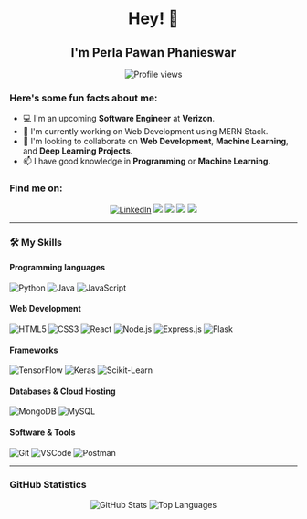 <h1 align="center">Hey! 👋</h1>
<h2 align="center">I'm Perla Pawan Phanieswar</h2>

<p align="center">
  <img src="https://komarev.com/ghpvc/?username=pawanperla&color=green" alt="Profile views" />
</p>

### Here's some fun facts about me:

- 💻 I'm an upcoming **Software Engineer** at **Verizon**.
- 🚀 I'm currently working on Web Development using MERN Stack.
- 🤝 I'm looking to collaborate on **Web Development**, **Machine Learning**, and **Deep Learning Projects**.
- 📫 I have good knowledge in **Programming** or **Machine Learning**.

### Find me on:

<p align="center">
  <a href="https://www.linkedin.com/in/perlapawanphanieswar/"><img alt="LinkedIn" src="https://img.shields.io/badge/LinkedIn-blue?logo=linkedin&style=for-the-badge"/></a>
  <a href="mailto:perlapawan25@gmail.com"><img src="https://img.shields.io/badge/-Gmail-D14836?style=for-the-badge&logo=Gmail&logoColor=white"></a>
  <a href="https://medium.com/@pawanphanieswar"><img src="https://img.shields.io/badge/Medium-black?style=for-the-badge&logo=medium&logoColor=white"/></a>
  <a href="https://x.com/pawan250604"><img src="https://img.shields.io/badge/Twitter-blue?style=for-the-badge&logo=twitter&logoColor=white"/></a>
  <a href="https://www.instagram.com/_pawan25_"><img src="https://img.shields.io/badge/Instagram-E4405F?style=for-the-badge&logo=instagram&logoColor=white"/></a>
</p>


---

### 🛠️ My Skills

#### Programming languages
![Python](https://img.shields.io/badge/Python-FFD43B?style=for-the-badge&logo=python&logoColor=blue)
![Java](https://img.shields.io/badge/Java-007396?style=for-the-badge&logo=java&logoColor=white)
![JavaScript](https://img.shields.io/badge/JavaScript-F7DF1E?style=for-the-badge&logo=javascript&logoColor=black)

#### Web Development
![HTML5](https://img.shields.io/badge/HTML5-E34F26?style=for-the-badge&logo=html5&logoColor=white)
![CSS3](https://img.shields.io/badge/CSS3-1572B6?style=for-the-badge&logo=css3&logoColor=white)
![React](https://img.shields.io/badge/React-61DAFB?style=for-the-badge&logo=react&logoColor=black)
![Node.js](https://img.shields.io/badge/Node.js-339933?style=for-the-badge&logo=nodedotjs&logoColor=white)
![Express.js](https://img.shields.io/badge/Express.js-000000?style=for-the-badge&logo=express&logoColor=white)
![Flask](https://img.shields.io/badge/Flask-000000?style=for-the-badge&logo=flask&logoColor=white)

#### Frameworks
![TensorFlow](https://img.shields.io/badge/TensorFlow-FF6F00?style=for-the-badge&logo=tensorflow&logoColor=white)
![Keras](https://img.shields.io/badge/Keras-D00000?style=for-the-badge&logo=keras&logoColor=white)
![Scikit-Learn](https://img.shields.io/badge/Scikit--Learn-F7931E?style=for-the-badge&logo=scikit-learn&logoColor=white)

#### Databases & Cloud Hosting
![MongoDB](https://img.shields.io/badge/MongoDB-47A248?style=for-the-badge&logo=mongodb&logoColor=white)
![MySQL](https://img.shields.io/badge/MySQL-4479A1?style=for-the-badge&logo=mysql&logoColor=white)

#### Software & Tools
![Git](https://img.shields.io/badge/Git-F05032?style=for-the-badge&logo=git&logoColor=white)
![VSCode](https://img.shields.io/badge/VSCode-007ACC?style=for-the-badge&logo=visual-studio-code&logoColor=white)
![Postman](https://img.shields.io/badge/Postman-FF6C37?style=for-the-badge&logo=postman&logoColor=white)

---

### GitHub Statistics

<p align="center">
  <img src="https://github-readme-stats.vercel.app/api?username=pawanperla&show_icons=true&theme=radical" alt="GitHub Stats" />
  <img src="https://github-readme-stats.vercel.app/api/top-langs/?username=pawanperla&layout=compact&theme=radical" alt="Top Languages" />
</p>

